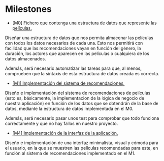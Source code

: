 # Milestones

* [[M0] Fichero que contenga una estructura de datos que represente las películas.](https://github.com/pablo1mc315/iv_pablomc/milestone/1)

Diseñar una estructura de datos que nos permita almacenar las películas con todos los datos necesarios de cada una. Esto nos permitirá con facilidad que las recomendaciones vayan en función del género, la duración, los actores que aparecen en las películas o cualquiera de los datos almacenados.

Además, será necesario automatizar las tareas para que, al menos, comprueben que la sintaxis de esta estructura de datos creada es correcta.

* [[M1] Implementación del sistema de recomendaciones.](https://github.com/pablo1mc315/iv_pablomc/milestone/3)

Diseño e implementación del sistema de recomendaciones de películas (esto es, básicamente, la implementacion de la lógica de negocio de nuestra aplicación) en función de los datos que se obtendrán de la base de datos, mediante la estructura de datos implementada en el M0.

Además, será necesario pasar unos test para comprobar que todo funciona correctamente y que no hay fallos en nuestro proyecto.

* [[M4] Implementación de la interfaz de la aplicación.](https://github.com/pablo1mc315/iv_pablomc/milestone/5)

Diseño e implementación de una interfaz minimalista, visual y cómoda para el usuario, en la que se muestren las películas recomendadas para este, en función al sistema de recomendaciones implementado en el M1.